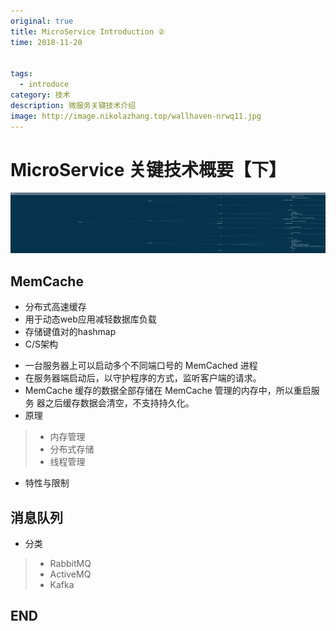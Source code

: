 ```yaml
---
original: true
title: MicroService Introduction ②
time: 2018-11-20


tags: 
  - introduce
category: 技术
description: 微服务关键技术介绍
image: http://image.nikolazhang.top/wallhaven-nrwq11.jpg
---
```


# MicroService 关键技术概要【下】

![pic](/images/article/20/microservice_all.png)

## MemCache
+ 分布式高速缓存
+ 用于动态web应用减轻数据库负载
+ 存储键值对的hashmap
+ C/S架构
<!--more-->
+ 一台服务器上可以启动多个不同端口号的 MemCached 进程
+ 在服务器端启动后，以守护程序的方式，监听客户端的请求。
+ MemCache 缓存的数据全部存储在 MemCache 管理的内存中，所以重启服务
器之后缓存数据会清空，不支持持久化。
+ 原理
> + 内存管理
> + 分布式存储
> + 线程管理
+ 特性与限制

## 消息队列
+ 分类
> + RabbitMQ
> + ActiveMQ
> + Kafka

## END
